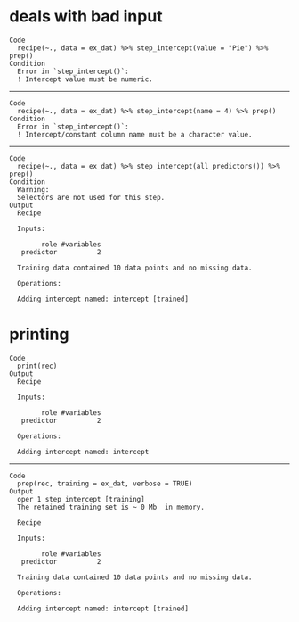 # deals with bad input

    Code
      recipe(~., data = ex_dat) %>% step_intercept(value = "Pie") %>% prep()
    Condition
      Error in `step_intercept()`:
      ! Intercept value must be numeric.

---

    Code
      recipe(~., data = ex_dat) %>% step_intercept(name = 4) %>% prep()
    Condition
      Error in `step_intercept()`:
      ! Intercept/constant column name must be a character value.

---

    Code
      recipe(~., data = ex_dat) %>% step_intercept(all_predictors()) %>% prep()
    Condition
      Warning:
      Selectors are not used for this step.
    Output
      Recipe
      
      Inputs:
      
            role #variables
       predictor          2
      
      Training data contained 10 data points and no missing data.
      
      Operations:
      
      Adding intercept named: intercept [trained]

# printing

    Code
      print(rec)
    Output
      Recipe
      
      Inputs:
      
            role #variables
       predictor          2
      
      Operations:
      
      Adding intercept named: intercept

---

    Code
      prep(rec, training = ex_dat, verbose = TRUE)
    Output
      oper 1 step intercept [training] 
      The retained training set is ~ 0 Mb  in memory.
      
      Recipe
      
      Inputs:
      
            role #variables
       predictor          2
      
      Training data contained 10 data points and no missing data.
      
      Operations:
      
      Adding intercept named: intercept [trained]


